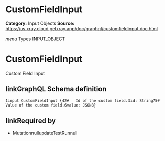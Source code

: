 # CustomFieldInput

**Category:** Input Objects
**Source:** https://us.xray.cloud.getxray.app/doc/graphql/customfieldinput.doc.html

*menu* Types INPUT_OBJECT
 # CustomFieldInput
 Custom Field Input

## linkGraphQL Schema definition
 `1input CustomFieldInput {42#   Id of the custom field.3id: String75#   Value of the custom field.6value: JSON8}`
## linkRequired by
 - MutationnullupdateTestRunnull